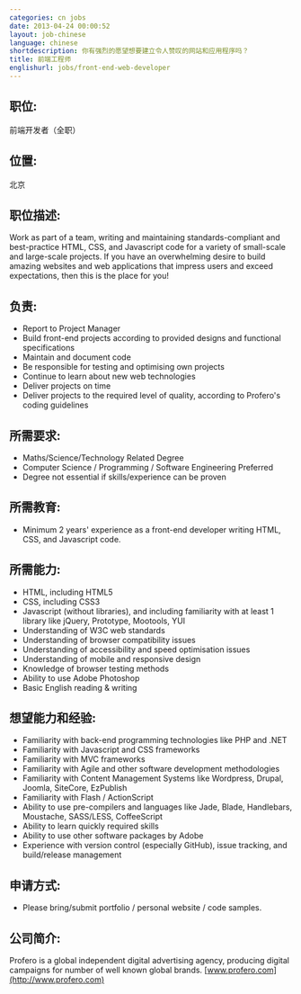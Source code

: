 ```yaml
---
categories: cn jobs
date: 2013-04-24 00:00:52
layout: job-chinese
language: chinese
shortdescription: 你有强烈的愿望想要建立令人赞叹的网站和应用程序吗？
title: 前端工程师
englishurl: jobs/front-end-web-developer
---
```


## 职位:
前端开发者（全职）

## 位置:
北京

## 职位描述: 
Work as part of a team, writing and maintaining standards-compliant and best-practice HTML, CSS, and Javascript code for a variety of small-scale and large-scale projects. If you have an overwhelming desire to build amazing websites and web applications that impress users and exceed expectations, then this is the place for you!

## 负责:
* Report to Project Manager
* Build front-end projects according to provided designs and functional specifications
* Maintain and document code
* Be responsible for testing and optimising own projects
* Continue to learn about new web technologies
* Deliver projects on time
* Deliver projects to the required level of quality, according to Profero's coding guidelines

## 所需要求:
* Maths/Science/Technology Related Degree
* Computer Science / Programming / Software Engineering Preferred
* Degree not essential if skills/experience can be proven

## 所需教育:
* Minimum 2 years' experience as a front-end developer writing HTML, CSS, and Javascript code.

## 所需能力:
* HTML, including HTML5
* CSS, including CSS3
* Javascript (without libraries), and including familiarity with at least 1 library like jQuery, Prototype, Mootools, YUI
* Understanding of W3C web standards
* Understanding of browser compatibility issues
* Understanding of accessibility and speed optimisation issues
* Understanding of mobile and responsive design
* Knowledge of browser testing methods
* Ability to use Adobe Photoshop
* Basic English reading & writing

## 想望能力和经验:
* Familiarity with back-end programming technologies like PHP and .NET
* Familiarity with Javascript and CSS frameworks
* Familiarity with MVC frameworks
* Familiarity with Agile and other software development methodologies
* Familiarity with Content Management Systems like Wordpress, Drupal, Joomla, SiteCore, EzPublish
* Familiarity with Flash / ActionScript
* Ability to use pre-compilers and languages like Jade, Blade, Handlebars, Moustache, SASS/LESS, CoffeeScript
* Ability to learn quickly required skills
* Ability to use other software packages by Adobe
* Experience with version control (especially GitHub), issue tracking, and build/release management

## 申请方式:
* Please bring/submit portfolio / personal website / code samples.

## 公司简介:
Profero is a global independent digital advertising agency, producing digital campaigns for number of well known global brands.
[www.profero.com](http://www.profero.com)
